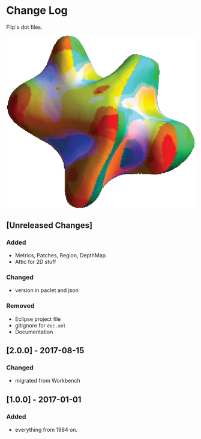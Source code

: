 # Change Log

Flip's dot files.

![](icon.png)

<!--
## Guiding Principles

- Changelogs are for humans, not machines. 
- There should be an entry for every single version.
- The same types of changes should be grouped.
- Versions and sections should be linkable.
- The latest version comes first.
- The release date of each versions is displayed.
- Mention whether you follow Semantic Versioning.

## Types of changes

- `Added` for new features.
- `Changed` for changes in existing functionality.
- `Deprecated` for soon-to-be removed features.
- `Removed` for now removed features.
- `Fixed` for any bug fixes.
- `Security` in case of vulnerabilities. 
-->

## [Unreleased Changes]

### Added

- Metrics, Patches, Region, DepthMap
- Attic for 2D stuff

### Changed

- version in paclet and json

### Removed

- Eclipse project file
- gitignore for `doc.xml`
- Documentation

## [2.0.0] - 2017-08-15

### Changed

- migrated from Workbench


## [1.0.0] - 2017-01-01

### Added

- everything from 1984 on.
